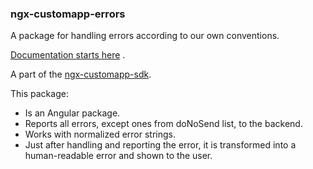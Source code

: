### ngx-customapp-errors

A package for handling errors according to our own conventions.

[Documentation starts here](https://custom-app.github.io/ngx-customapp-sdk/interfaces/angular_packages_projects_ngx_customapp_errors_src_public_api.ErrorsConfig.html)
.

A part of the [ngx-customapp-sdk](https://custom-app.github.io/ngx-customapp-sdk/).

This package:

- Is an Angular package.
- Reports all errors, except ones from doNoSend list, to the backend.
- Works with normalized error strings.
- Just after handling and reporting the error, it is transformed into a human-readable error and shown to the user.
